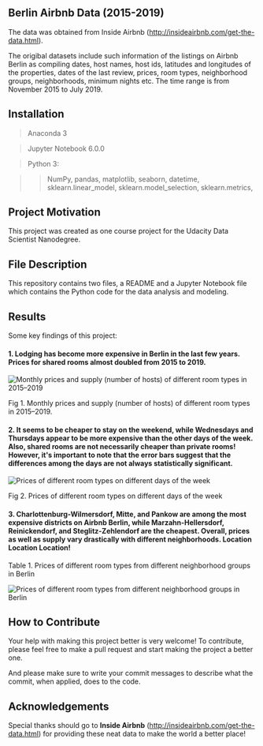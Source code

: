 ## Berlin Airbnb Data (2015-2019)
The data was obtained from Inside Airbnb (http://insideairbnb.com/get-the-data.html). 

The origibal datasets include such information of the listings on Airbnb Berlin as compiling dates, host names, host ids, latitudes and longitudes of the properties, dates of the last review, prices, room types, neighborhood groups, neighborhoods, minimum nights etc. The time range is from November 2015 to July 2019.  
## Installation
>Anaconda 3

>Jupyter Notebook 6.0.0

>Python 3: 

>>NumPy, pandas, matplotlib, seaborn, datetime, sklearn.linear_model, sklearn.model_selection, sklearn.metrics, 
## Project Motivation
This project was created as one course project for the Udacity Data Scientist Nanodegree. 

## File Description
This repository contains two files, a README and a Jupyter Notebook file which contains the Python code for the data analysis and modeling.

## Results
Some key findings of this project:
#### 1. Lodging has become more expensive in Berlin in the last few years. Prices for shared rooms almost doubled from 2015 to 2019.

   ![Monthly prices and supply (number of hosts) of different room types in 2015–2019](https://miro.medium.com/max/732/1*cuzWzjpyeWfecm9jlQY7Zw.png)

   Fig 1. Monthly prices and supply (number of hosts) of different room types in 2015–2019.

#### 2. It seems to be cheaper to stay on the weekend, while Wednesdays and Thursdays appear to be more expensive than the other days of the week. Also, shared rooms are not necessarily cheaper than private rooms! However, it's important to note that the error bars suggest that the differences among the days are not always statistically significant.

   ![Prices of different room types on different days of the week](https://miro.medium.com/max/728/1*3ebb6qOiDvdSfidvlzgwzA.png)

   Fig 2. Prices of different room types on different days of the week

#### 3. Charlottenburg-Wilmersdorf, Mitte, and Pankow are among the most expensive districts on Airbnb Berlin, while Marzahn-Hellersdorf, Reinickendorf, and Steglitz-Zehlendorf are the cheapest. Overall, prices as well as supply vary drastically with different neighborhoods. Location Location Location!

   Table 1. Prices of different room types from different neighborhood groups in Berlin

   ![Prices of different room types from different neighborhood groups in Berlin](https://miro.medium.com/max/447/1*ibboAOAwQn-u8paf7pZTcg.jpeg)

## How to Contribute
Your help with making this project better is very welcome! To contribute, please feel free to make a pull request and start making the project a better one. 

And please make sure to write your commit messages to describe what the commit, when applied, does to the code.
## Acknowledgements
Special thanks should go to **Inside Airbnb** (http://insideairbnb.com/get-the-data.html) for providing these neat data to make the world a better place!

